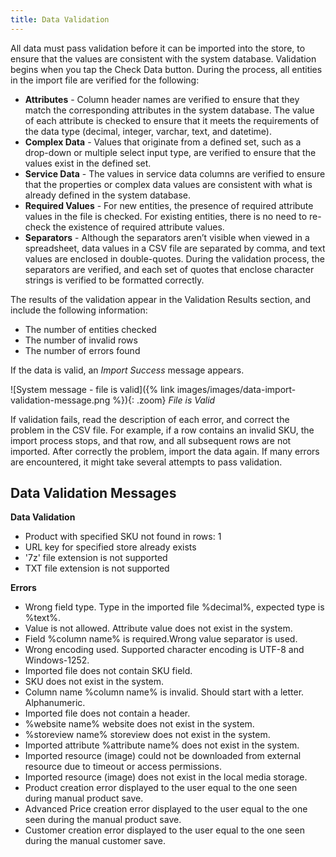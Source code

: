 ```yaml
---
title: Data Validation
---
```


All data must pass validation before it can be imported into the store, to ensure that the values are consistent with the system database. Validation begins when you tap the Check Data button. During the process, all entities in the import file are verified for the following:

- **Attributes** - Column header names are verified to ensure that they match the corresponding attributes in the system database. The value of each attribute is checked to ensure that it meets the requirements of the data type (decimal, integer, varchar, text, and datetime).
- **Complex Data** - Values that originate from a defined set, such as a drop-down or multiple select input type, are verified to ensure that the values exist in the defined set.
- **Service Data** - The values in service data columns are verified to ensure that the properties or complex data values are consistent with what is already defined in the system database.
- **Required Values** - For new entities, the presence of required attribute values in the file is checked. For existing entities, there is no need to re-check the existence of required attribute values.
- **Separators** - Although the separators aren’t visible when viewed in a spreadsheet, data values in a CSV file are separated by comma, and text values are enclosed in double-quotes. During the validation process, the separators are verified, and each set of quotes that enclose character strings is verified to be formatted correctly.

The results of the validation appear in the Validation Results section, and include the following information:

- The number of entities checked
- The number of invalid rows
- The number of errors found

If the data is valid, an _Import Success_ message appears.

![System message - file is valid]({% link images/images/data-import-validation-message.png %}){: .zoom}
_File is Valid_

If validation fails, read the description of each error, and correct the problem in the CSV file. For example, if a row contains an invalid SKU, the import process stops, and that row, and all subsequent rows are not imported. After correctly the problem, import the data again. If many errors are encountered, it might take several attempts to pass validation.

## Data Validation Messages

**Data Validation**

- Product with specified SKU not found in rows: 1
- URL key for specified store already exists
- '7z' file extension is not supported
- TXT file extension is not supported

**Errors**

- Wrong field type. Type in the imported file %decimal%, expected type is %text%.
- Value is not allowed. Attribute value does not exist in the system.
- Field %column name% is required.Wrong value separator is used.
- Wrong encoding used. Supported character encoding is UTF-8 and Windows-1252.
- Imported file does not contain SKU field.
- SKU does not exist in the system.
- Column name %column name% is invalid. Should start with a letter. Alphanumeric.
- Imported file does not contain a header.
- %website name% website does not exist in the system.
- %storeview name% storeview does not exist in the system.
- Imported attribute %attribute name% does not exist in the system.
- Imported resource (image) could not be downloaded from external resource due to timeout or access permissions.
- Imported resource (image) does not exist in the local media storage.
- Product creation error displayed to the user equal to the one seen during manual product save.
- Advanced Price creation error displayed to the user equal to the one seen during the manual product save.
- Customer creation error displayed to the user equal to the one seen during the manual customer save.
